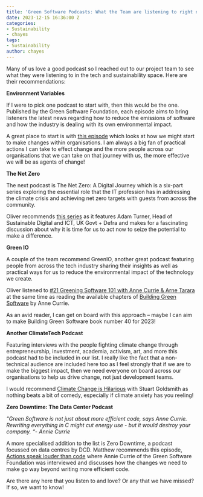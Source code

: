 ```yaml
---
title: 'Green Software Podcasts: What the Team are listening to right now!'
date: 2023-12-15 16:36:00 Z
categories:
- Sustainability
- chayes
tags:
- Sustainability
author: chayes
---
```


Many of us love a good podcast so I reached out to our project team to see what they were listening to in the tech and sustainability space. Here are their recommendations:

**Environment Variables**

If I were to pick one podcast to start with, then this would be the one. Published by the Green Software Foundation, each episode aims to bring listeners the latest news regarding how to reduce the emissions of software and how the industry is dealing with its own environmental impact.

A great place to start is with [this episode](https://podcast.greensoftware.foundation/e/pnmmzp0n-how-do-we-make-green-changes-in-organisations.) which looks at how we might start to make changes within organisations. I am always a big fan of practical actions I can take to effect change and the more people across our organisations that we can take on that journey with us, the more effective we will be as agents of change!

**The Net Zero**

The next podcast is The Net Zero: A Digital Journey which is a six-part series exploring the essential role that the IT profession has in addressing the climate crisis and achieving net zero targets with guests from across the community.

Oliver recommends [this series](https://www.bcs.org/articles-opinion-and-research/the-net-zero-a-digital-journey-1/) as it features Adam Turner, Head of Sustainable Digital and ICT, UK Govt \+ Defra and makes for a fascinating discussion about why it is time for us to act now to seize the potential to make a difference.

**Green IO**

A couple of the team recommend GreenIO, another great podcast featuring people from across the tech industry sharing their insights as well as practical ways for us to reduce the environmental impact of the technology we create.

Oliver listened to [#21 Greening Software 101 with Anne Currie & Arne Tarara](https://greenio.gaelduez.com/e/vnw636x8-21-greening-software-101-with-arne-tarara-and-anne-currie) at the same time as reading the available chapters of [Building Green Software](https://www.oreilly.com/library/view/building-green-software/9781098150617/) by Anne Currie.

As an avid reader, I can get on board with this approach – maybe I can aim to make Building Green Software book number 40 for 2023!

**Another ClimateTech Podcast**

Featuring interviews with the people fighting climate change through entrepreneurship, investment, academia, activism, art, and more this podcast had to be included in our list. I really like the fact that a non-technical audience are included here too as I feel strongly that if we are to make the biggest impact, then we need everyone on board across our organisations to help us drive change, not just development teams.

I would recommend [Climate Change is Hilarious](https://www.climatetechpod.com/2189546/14116482-climate-change-is-hilarious-with-stuart-goldsmith,) with Stuart Goldsmith as nothing beats a bit of comedy, especially if climate anxiety has you reeling!

**Zero Downtime: The Data Center Podcast**

*“Green Software is not just about more efficient code, says Anne Currie. Rewriting everything in C might cut energy use - but it would destroy your company. “- Annie Currie*

A more specialised addition to the list is Zero Downtime, a podcast focussed on data centres by DCD. Matthew recommends this episode, [Actions speak louder than code](https://www.datacenterdynamics.com/en/podcasts/zero-downtime/episode-37-actions-speak-louder-than-code-with-anne-currie-green-software-foundation/) where Annie Currie of the Green Software Foundation was interviewed and discusses how the changes we need to make go way beyond writing more efficient code.

Are there any here that you listen to and love? Or any that we have missed? If so, we want to know!